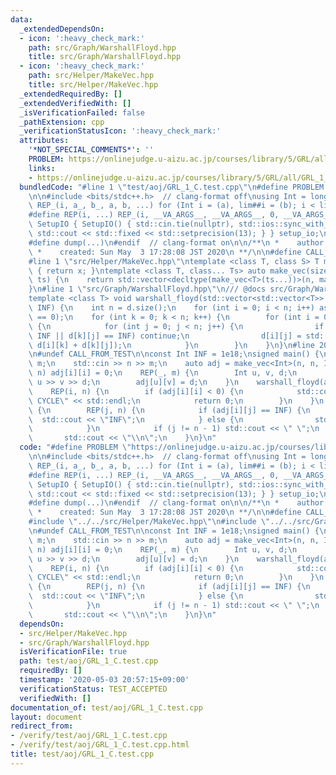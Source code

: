 ```yaml
---
data:
  _extendedDependsOn:
  - icon: ':heavy_check_mark:'
    path: src/Graph/WarshallFloyd.hpp
    title: src/Graph/WarshallFloyd.hpp
  - icon: ':heavy_check_mark:'
    path: src/Helper/MakeVec.hpp
    title: src/Helper/MakeVec.hpp
  _extendedRequiredBy: []
  _extendedVerifiedWith: []
  _isVerificationFailed: false
  _pathExtension: cpp
  _verificationStatusIcon: ':heavy_check_mark:'
  attributes:
    '*NOT_SPECIAL_COMMENTS*': ''
    PROBLEM: https://onlinejudge.u-aizu.ac.jp/courses/library/5/GRL/all/GRL_1_C
    links:
    - https://onlinejudge.u-aizu.ac.jp/courses/library/5/GRL/all/GRL_1_C
  bundledCode: "#line 1 \"test/aoj/GRL_1_C.test.cpp\"\n#define PROBLEM \"https://onlinejudge.u-aizu.ac.jp/courses/library/5/GRL/all/GRL_1_C\"\
    \n\n#include <bits/stdc++.h>  // clang-format off\nusing Int = long long;\n#define\
    \ REP_(i, a_, b_, a, b, ...) for (Int i = (a), lim##i = (b); i < lim##i; i++)\n\
    #define REP(i, ...) REP_(i, __VA_ARGS__, __VA_ARGS__, 0, __VA_ARGS__)\nstruct\
    \ SetupIO { SetupIO() { std::cin.tie(nullptr), std::ios::sync_with_stdio(false),\
    \ std::cout << std::fixed << std::setprecision(13); } } setup_io;\n#ifndef dump\n\
    #define dump(...)\n#endif  // clang-format on\n\n/**\n *    author:  knshnb\n\
    \ *    created: Sun May  3 17:28:08 JST 2020\n **/\n\n#define CALL_FROM_TEST\n\
    #line 1 \"src/Helper/MakeVec.hpp\"\ntemplate <class T, class S> T make_vec(S x)\
    \ { return x; }\ntemplate <class T, class... Ts> auto make_vec(size_t n, Ts...\
    \ ts) {\n    return std::vector<decltype(make_vec<T>(ts...))>(n, make_vec<T>(ts...));\n\
    }\n#line 1 \"src/Graph/WarshallFloyd.hpp\"\n/// @docs src/Graph/WarshallFloyd.md\n\
    template <class T> void warshall_floyd(std::vector<std::vector<T>> &d, const T\
    \ INF) {\n    int n = d.size();\n    for (int i = 0; i < n; i++) assert(d[i][i]\
    \ == 0);\n    for (int k = 0; k < n; k++) {\n        for (int i = 0; i < n; i++)\
    \ {\n            for (int j = 0; j < n; j++) {\n                if (d[i][k] ==\
    \ INF || d[k][j] == INF) continue;\n                d[i][j] = std::min(d[i][j],\
    \ d[i][k] + d[k][j]);\n            }\n        }\n    }\n}\n#line 20 \"test/aoj/GRL_1_C.test.cpp\"\
    \n#undef CALL_FROM_TEST\n\nconst Int INF = 1e18;\nsigned main() {\n    Int n,\
    \ m;\n    std::cin >> n >> m;\n    auto adj = make_vec<Int>(n, n, INF);\n    REP(i,\
    \ n) adj[i][i] = 0;\n    REP(_, m) {\n        Int u, v, d;\n        std::cin >>\
    \ u >> v >> d;\n        adj[u][v] = d;\n    }\n    warshall_floyd(adj, INF);\n\
    \    REP(i, n) {\n        if (adj[i][i] < 0) {\n            std::cout << \"NEGATIVE\
    \ CYCLE\" << std::endl;\n            return 0;\n        }\n    }\n    REP(i, n)\
    \ {\n        REP(j, n) {\n            if (adj[i][j] == INF) {\n              \
    \  std::cout << \"INF\";\n            } else {\n                std::cout << adj[i][j];\n\
    \            }\n            if (j != n - 1) std::cout << \" \";\n        }\n \
    \       std::cout << \"\\n\";\n    }\n}\n"
  code: "#define PROBLEM \"https://onlinejudge.u-aizu.ac.jp/courses/library/5/GRL/all/GRL_1_C\"\
    \n\n#include <bits/stdc++.h>  // clang-format off\nusing Int = long long;\n#define\
    \ REP_(i, a_, b_, a, b, ...) for (Int i = (a), lim##i = (b); i < lim##i; i++)\n\
    #define REP(i, ...) REP_(i, __VA_ARGS__, __VA_ARGS__, 0, __VA_ARGS__)\nstruct\
    \ SetupIO { SetupIO() { std::cin.tie(nullptr), std::ios::sync_with_stdio(false),\
    \ std::cout << std::fixed << std::setprecision(13); } } setup_io;\n#ifndef dump\n\
    #define dump(...)\n#endif  // clang-format on\n\n/**\n *    author:  knshnb\n\
    \ *    created: Sun May  3 17:28:08 JST 2020\n **/\n\n#define CALL_FROM_TEST\n\
    #include \"../../src/Helper/MakeVec.hpp\"\n#include \"../../src/Graph/WarshallFloyd.hpp\"\
    \n#undef CALL_FROM_TEST\n\nconst Int INF = 1e18;\nsigned main() {\n    Int n,\
    \ m;\n    std::cin >> n >> m;\n    auto adj = make_vec<Int>(n, n, INF);\n    REP(i,\
    \ n) adj[i][i] = 0;\n    REP(_, m) {\n        Int u, v, d;\n        std::cin >>\
    \ u >> v >> d;\n        adj[u][v] = d;\n    }\n    warshall_floyd(adj, INF);\n\
    \    REP(i, n) {\n        if (adj[i][i] < 0) {\n            std::cout << \"NEGATIVE\
    \ CYCLE\" << std::endl;\n            return 0;\n        }\n    }\n    REP(i, n)\
    \ {\n        REP(j, n) {\n            if (adj[i][j] == INF) {\n              \
    \  std::cout << \"INF\";\n            } else {\n                std::cout << adj[i][j];\n\
    \            }\n            if (j != n - 1) std::cout << \" \";\n        }\n \
    \       std::cout << \"\\n\";\n    }\n}\n"
  dependsOn:
  - src/Helper/MakeVec.hpp
  - src/Graph/WarshallFloyd.hpp
  isVerificationFile: true
  path: test/aoj/GRL_1_C.test.cpp
  requiredBy: []
  timestamp: '2020-05-03 20:57:15+09:00'
  verificationStatus: TEST_ACCEPTED
  verifiedWith: []
documentation_of: test/aoj/GRL_1_C.test.cpp
layout: document
redirect_from:
- /verify/test/aoj/GRL_1_C.test.cpp
- /verify/test/aoj/GRL_1_C.test.cpp.html
title: test/aoj/GRL_1_C.test.cpp
---
```

